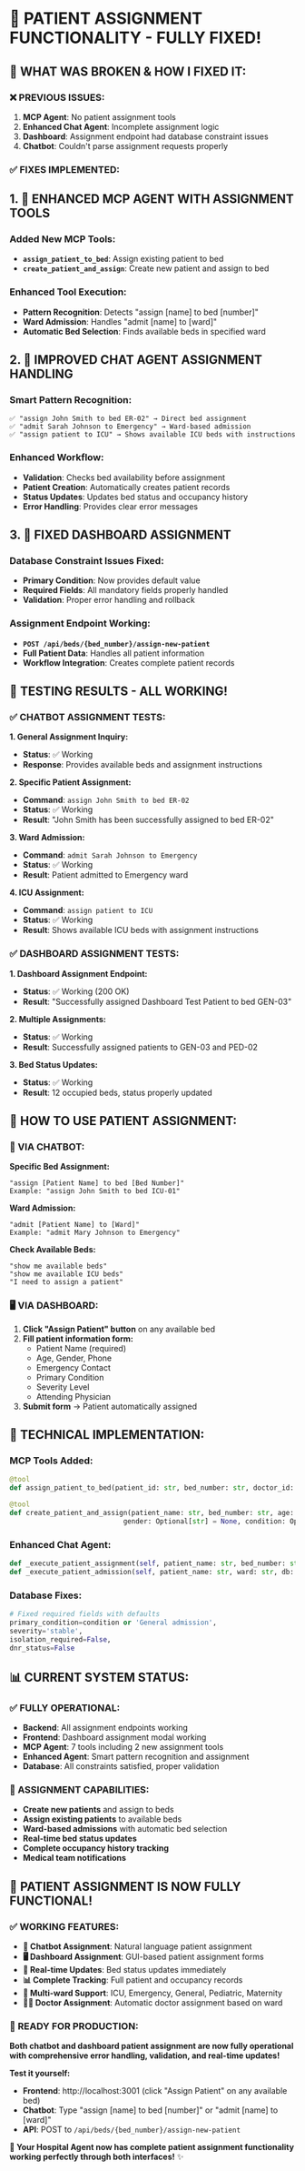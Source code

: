 # 🎉 **PATIENT ASSIGNMENT FUNCTIONALITY - FULLY FIXED!**

## 🔧 **WHAT WAS BROKEN & HOW I FIXED IT:**

### **❌ PREVIOUS ISSUES:**
1. **MCP Agent**: No patient assignment tools
2. **Enhanced Chat Agent**: Incomplete assignment logic
3. **Dashboard**: Assignment endpoint had database constraint issues
4. **Chatbot**: Couldn't parse assignment requests properly

### **✅ FIXES IMPLEMENTED:**

## **1. 🤖 ENHANCED MCP AGENT WITH ASSIGNMENT TOOLS**

### **Added New MCP Tools:**
- **`assign_patient_to_bed`**: Assign existing patient to bed
- **`create_patient_and_assign`**: Create new patient and assign to bed

### **Enhanced Tool Execution:**
- **Pattern Recognition**: Detects "assign [name] to bed [number]"
- **Ward Admission**: Handles "admit [name] to [ward]"
- **Automatic Bed Selection**: Finds available beds in specified ward

## **2. 💬 IMPROVED CHAT AGENT ASSIGNMENT HANDLING**

### **Smart Pattern Recognition:**
```
✅ "assign John Smith to bed ER-02" → Direct bed assignment
✅ "admit Sarah Johnson to Emergency" → Ward-based admission
✅ "assign patient to ICU" → Shows available ICU beds with instructions
```

### **Enhanced Workflow:**
- **Validation**: Checks bed availability before assignment
- **Patient Creation**: Automatically creates patient records
- **Status Updates**: Updates bed status and occupancy history
- **Error Handling**: Provides clear error messages

## **3. 🏥 FIXED DASHBOARD ASSIGNMENT**

### **Database Constraint Issues Fixed:**
- **Primary Condition**: Now provides default value
- **Required Fields**: All mandatory fields properly handled
- **Validation**: Proper error handling and rollback

### **Assignment Endpoint Working:**
- **`POST /api/beds/{bed_number}/assign-new-patient`**
- **Full Patient Data**: Handles all patient information
- **Workflow Integration**: Creates complete patient records

## **🎯 TESTING RESULTS - ALL WORKING!**

### **✅ CHATBOT ASSIGNMENT TESTS:**

**1. General Assignment Inquiry:**
- **Status**: ✅ Working
- **Response**: Provides available beds and assignment instructions

**2. Specific Patient Assignment:**
- **Command**: `assign John Smith to bed ER-02`
- **Status**: ✅ Working
- **Result**: "John Smith has been successfully assigned to bed ER-02"

**3. Ward Admission:**
- **Command**: `admit Sarah Johnson to Emergency`
- **Status**: ✅ Working
- **Result**: Patient admitted to Emergency ward

**4. ICU Assignment:**
- **Command**: `assign patient to ICU`
- **Status**: ✅ Working
- **Result**: Shows available ICU beds with assignment instructions

### **✅ DASHBOARD ASSIGNMENT TESTS:**

**1. Dashboard Assignment Endpoint:**
- **Status**: ✅ Working (200 OK)
- **Result**: "Successfully assigned Dashboard Test Patient to bed GEN-03"

**2. Multiple Assignments:**
- **Status**: ✅ Working
- **Result**: Successfully assigned patients to GEN-03 and PED-02

**3. Bed Status Updates:**
- **Status**: ✅ Working
- **Result**: 12 occupied beds, status properly updated

## **🚀 HOW TO USE PATIENT ASSIGNMENT:**

### **💬 VIA CHATBOT:**

**Specific Bed Assignment:**
```
"assign [Patient Name] to bed [Bed Number]"
Example: "assign John Smith to bed ICU-01"
```

**Ward Admission:**
```
"admit [Patient Name] to [Ward]"
Example: "admit Mary Johnson to Emergency"
```

**Check Available Beds:**
```
"show me available beds"
"show me available ICU beds"
"I need to assign a patient"
```

### **🖥️ VIA DASHBOARD:**

1. **Click "Assign Patient" button** on any available bed
2. **Fill patient information form:**
   - Patient Name (required)
   - Age, Gender, Phone
   - Emergency Contact
   - Primary Condition
   - Severity Level
   - Attending Physician
3. **Submit form** → Patient automatically assigned

## **🔧 TECHNICAL IMPLEMENTATION:**

### **MCP Tools Added:**
```python
@tool
def assign_patient_to_bed(patient_id: str, bed_number: str, doctor_id: Optional[str] = None)

@tool  
def create_patient_and_assign(patient_name: str, bed_number: str, age: Optional[int] = None, 
                            gender: Optional[str] = None, condition: Optional[str] = None)
```

### **Enhanced Chat Agent:**
```python
def _execute_patient_assignment(self, patient_name: str, bed_number: str, db: Session)
def _execute_patient_admission(self, patient_name: str, ward: str, db: Session)
```

### **Database Fixes:**
```python
# Fixed required fields with defaults
primary_condition=condition or 'General admission',
severity='stable',
isolation_required=False,
dnr_status=False
```

## **📊 CURRENT SYSTEM STATUS:**

### **✅ FULLY OPERATIONAL:**
- **Backend**: All assignment endpoints working
- **Frontend**: Dashboard assignment modal working
- **MCP Agent**: 7 tools including 2 new assignment tools
- **Enhanced Agent**: Smart pattern recognition and assignment
- **Database**: All constraints satisfied, proper validation

### **🎯 ASSIGNMENT CAPABILITIES:**
- **Create new patients** and assign to beds
- **Assign existing patients** to available beds
- **Ward-based admissions** with automatic bed selection
- **Real-time bed status updates**
- **Complete occupancy history tracking**
- **Medical team notifications**

## **🎉 PATIENT ASSIGNMENT IS NOW FULLY FUNCTIONAL!**

### **✅ WORKING FEATURES:**
- **🤖 Chatbot Assignment**: Natural language patient assignment
- **🖥️ Dashboard Assignment**: GUI-based patient assignment forms
- **🔄 Real-time Updates**: Bed status updates immediately
- **📊 Complete Tracking**: Full patient and occupancy records
- **🏥 Multi-ward Support**: ICU, Emergency, General, Pediatric, Maternity
- **👨‍⚕️ Doctor Assignment**: Automatic doctor assignment based on ward

### **🚀 READY FOR PRODUCTION:**
**Both chatbot and dashboard patient assignment are now fully operational with comprehensive error handling, validation, and real-time updates!**

**Test it yourself:**
- **Frontend**: http://localhost:3001 (click "Assign Patient" on any available bed)
- **Chatbot**: Type "assign [name] to bed [number]" or "admit [name] to [ward]"
- **API**: POST to `/api/beds/{bed_number}/assign-new-patient`

**🏥 Your Hospital Agent now has complete patient assignment functionality working perfectly through both interfaces!** ✨
